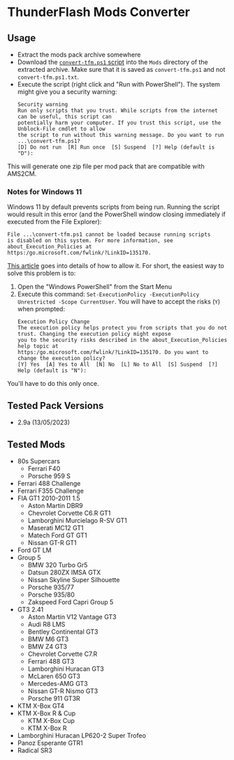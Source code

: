# ThunderFlash Mods Converter

## Usage

- Extract the mods pack archive somewhere
- Download the
  [`convert-tfm.ps1` script](https://raw.githubusercontent.com/paoloambrosio/AMS2CM/tfm-converter/extras/Converters/ThunderFlash%20Mods/convert-tfm.ps1)
  into the `Mods` directory of the extracted archive. Make sure that it is saved as
  `convert-tfm.ps1` and not `convert-tfm.ps1.txt`.
- Execute the script (right click and "Run with PowerShell"). The system might give you a
  security warning:
  ```
  Security warning
  Run only scripts that you trust. While scripts from the internet can be useful, this script can
  potentially harm your computer. If you trust this script, use the Unblock-File cmdlet to allow
  the script to run without this warning message. Do you want to run ...\convert-tfm.ps1?
  [D] Do not run  [R] Run once  [S] Suspend  [?] Help (default is "D"):
  ```

This will generate one zip file per mod pack that are compatible with AMS2CM.

### Notes for Windows 11

Windows 11 by default prevents scripts from being run. Running the script would result in
this error (and the PowerShell window closing immediately if executed from the File Explorer):

```
File ...\convert-tfm.ps1 cannot be loaded because running scripts
is disabled on this system. For more information, see about_Execution_Policies at
https:/go.microsoft.com/fwlink/?LinkID=135170.
```

[This article](https://lazyadmin.nl/powershell/running-scripts-is-disabled-on-this-system/)
goes into details of how to allow it. For short, the easiest way to solve this problem is to:
1. Open the "Windows PowerShell" from the Start Menu
2. Execute this command: `Set-ExecutionPolicy -ExecutionPolicy Unrestricted -Scope CurrentUser`.
   You will have to accept the risks (`Y`) when prompted:
   ```
   Execution Policy Change
   The execution policy helps protect you from scripts that you do not trust. Changing the execution policy might expose
   you to the security risks described in the about_Execution_Policies help topic at
   https:/go.microsoft.com/fwlink/?LinkID=135170. Do you want to change the execution policy?
   [Y] Yes  [A] Yes to All  [N] No  [L] No to All  [S] Suspend  [?] Help (default is "N"):
   ```

You'll have to do this only once.

## Tested Pack Versions

- 2.9a (13/05/2023)

## Tested Mods

- 80s Supercars
  - Ferrari F40
  - Porsche 959 S
- Ferrari 488 Challenge
- Ferrari F355 Challenge
- FIA GT1 2010-2011 1.5
  - Aston Martin DBR9
  - Chevrolet Corvette C6.R GT1
  - Lamborghini Murcielago R-SV GT1
  - Maserati MC12 GT1
  - Matech Ford GT GT1
  - Nissan GT-R GT1
- Ford GT LM
- Group 5
  - BMW 320 Turbo Gr5
  - Datsun 280ZX IMSA GTX
  - Nissan Skyline Super Silhouette
  - Porsche 935/77
  - Porsche 935/80
  - Zakspeed Ford Capri Group 5
- GT3 2.41
  - Aston Martin V12 Vantage GT3
  - Audi R8 LMS
  - Bentley Continental GT3
  - BMW M6 GT3
  - BMW Z4 GT3
  - Chevrolet Corvette C7.R
  - Ferrari 488 GT3
  - Lamborghini Huracan GT3
  - McLaren 650 GT3
  - Mercedes-AMG GT3
  - Nissan GT-R Nismo GT3
  - Porsche 911 GT3R
- KTM X-Box GT4
- KTM X-Box R & Cup
  - KTM X-Box Cup
  - KTM X-Box R
- Lamborghini Huracan LP620-2 Super Trofeo
- Panoz Esperante GTR1
- Radical SR3
